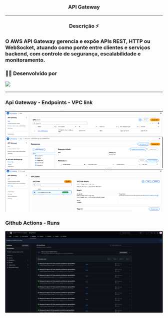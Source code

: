 <h3 align="center">API Gateway</h3>
<hr>

<h3 align="center">Descrição ⚡</h3>

<h3>O AWS API Gateway gerencia e expõe APIs REST, HTTP ou WebSocket, atuando como ponte entre clientes e serviços backend, com controle de segurança, escalabilidade e monitoramento.<h3>

### 👨‍💼 Desenvolvido por

![](https://img.shields.io/badge/RM358148-Wiliam%20Hatimine-blue)


<hr>

### Api Gateway - Endpoints - VPC link

![API Gateway](./assets/api_gateway.png)
![Endpoints](./assets/endpoints.png)
![VPC Link](./assets/vpc_link.png)


### Github Actions - Runs

![Github Actions Runs](./assets/github_actions_run.png)
